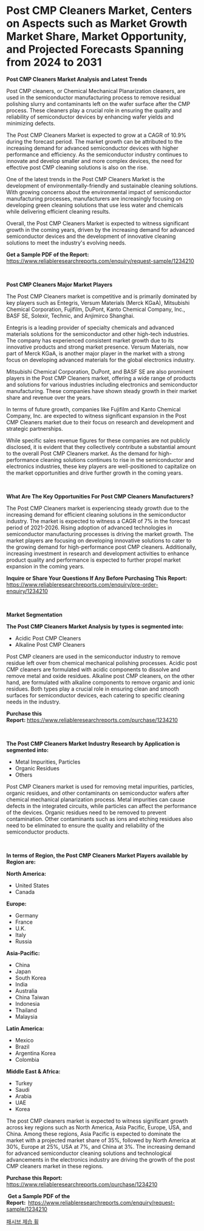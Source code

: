 <p><h1>Post CMP Cleaners Market, Centers on Aspects such as Market Growth Market Share, Market Opportunity, and Projected Forecasts Spanning from 2024 to 2031</h1></p><p><strong>Post CMP Cleaners Market Analysis and Latest Trends</strong></p>
<p><p>Post CMP cleaners, or Chemical Mechanical Planarization cleaners, are used in the semiconductor manufacturing process to remove residual polishing slurry and contaminants left on the wafer surface after the CMP process. These cleaners play a crucial role in ensuring the quality and reliability of semiconductor devices by enhancing wafer yields and minimizing defects.</p><p>The Post CMP Cleaners Market is expected to grow at a CAGR of 10.9% during the forecast period. The market growth can be attributed to the increasing demand for advanced semiconductor devices with higher performance and efficiency. As the semiconductor industry continues to innovate and develop smaller and more complex devices, the need for effective post CMP cleaning solutions is also on the rise.</p><p>One of the latest trends in the Post CMP Cleaners Market is the development of environmentally-friendly and sustainable cleaning solutions. With growing concerns about the environmental impact of semiconductor manufacturing processes, manufacturers are increasingly focusing on developing green cleaning solutions that use less water and chemicals while delivering efficient cleaning results.</p><p>Overall, the Post CMP Cleaners Market is expected to witness significant growth in the coming years, driven by the increasing demand for advanced semiconductor devices and the development of innovative cleaning solutions to meet the industry's evolving needs.</p></p>
<p><strong>Get a Sample PDF of the Report:&nbsp;</strong> <a href="https://www.reliableresearchreports.com/enquiry/request-sample/1234210">https://www.reliableresearchreports.com/enquiry/request-sample/1234210</a></p>
<p>&nbsp;</p>
<p><strong>Post CMP Cleaners Major Market Players</strong></p>
<p><p>The Post CMP Cleaners market is competitive and is primarily dominated by key players such as Entegris, Versum Materials (Merck KGaA), Mitsubishi Chemical Corporation, Fujifilm, DuPont, Kanto Chemical Company, Inc., BASF SE, Solexir, Technic, and Anjimirco Shanghai. </p><p>Entegris is a leading provider of specialty chemicals and advanced materials solutions for the semiconductor and other high-tech industries. The company has experienced consistent market growth due to its innovative products and strong market presence. Versum Materials, now part of Merck KGaA, is another major player in the market with a strong focus on developing advanced materials for the global electronics industry. </p><p>Mitsubishi Chemical Corporation, DuPont, and BASF SE are also prominent players in the Post CMP Cleaners market, offering a wide range of products and solutions for various industries including electronics and semiconductor manufacturing. These companies have shown steady growth in their market share and revenue over the years.</p><p>In terms of future growth, companies like Fujifilm and Kanto Chemical Company, Inc. are expected to witness significant expansion in the Post CMP Cleaners market due to their focus on research and development and strategic partnerships.</p><p>While specific sales revenue figures for these companies are not publicly disclosed, it is evident that they collectively contribute a substantial amount to the overall Post CMP Cleaners market. As the demand for high-performance cleaning solutions continues to rise in the semiconductor and electronics industries, these key players are well-positioned to capitalize on the market opportunities and drive further growth in the coming years.</p></p>
<p>&nbsp;</p>
<p><strong>What Are The Key Opportunities For Post CMP Cleaners Manufacturers?</strong></p>
<p><p>The Post CMP Cleaners market is experiencing steady growth due to the increasing demand for efficient cleaning solutions in the semiconductor industry. The market is expected to witness a CAGR of 7% in the forecast period of 2021-2026. Rising adoption of advanced technologies in semiconductor manufacturing processes is driving the market growth. The market players are focusing on developing innovative solutions to cater to the growing demand for high-performance post CMP cleaners. Additionally, increasing investment in research and development activities to enhance product quality and performance is expected to further propel market expansion in the coming years.</p></p>
<p><strong>Inquire or Share Your Questions If Any Before Purchasing This Report:</strong> <a href="https://www.reliableresearchreports.com/enquiry/pre-order-enquiry/1234210">https://www.reliableresearchreports.com/enquiry/pre-order-enquiry/1234210</a></p>
<p>&nbsp;</p>
<p><strong>Market Segmentation</strong></p>
<p><strong>The Post CMP Cleaners Market Analysis by types is segmented into:</strong></p>
<p><ul><li>Acidic Post CMP Cleaners</li><li>Alkaline Post CMP Cleaners</li></ul></p>
<p><p>Post CMP cleaners are used in the semiconductor industry to remove residue left over from chemical mechanical polishing processes. Acidic post CMP cleaners are formulated with acidic components to dissolve and remove metal and oxide residues. Alkaline post CMP cleaners, on the other hand, are formulated with alkaline components to remove organic and ionic residues. Both types play a crucial role in ensuring clean and smooth surfaces for semiconductor devices, each catering to specific cleaning needs in the industry.</p></p>
<p><strong>Purchase this Report:&nbsp;</strong><a href="https://www.reliableresearchreports.com/purchase/1234210">https://www.reliableresearchreports.com/purchase/1234210</a></p>
<p>&nbsp;</p>
<p><strong>The Post CMP Cleaners Market Industry Research by Application is segmented into:</strong></p>
<p><ul><li>Metal Impurities, Particles</li><li>Organic Residues</li><li>Others</li></ul></p>
<p><p>Post CMP Cleaners market is used for removing metal impurities, particles, organic residues, and other contaminants on semiconductor wafers after chemical mechanical planarization process. Metal impurities can cause defects in the integrated circuits, while particles can affect the performance of the devices. Organic residues need to be removed to prevent contamination. Other contaminants such as ions and etching residues also need to be eliminated to ensure the quality and reliability of the semiconductor products.</p></p>
<p>&nbsp;</p>
<p><strong>In terms of Region, the Post CMP Cleaners Market Players available by Region are:</strong></p>
<p>
    <p> <strong> North America: </strong>
        <ul>
            <li>United States</li>
            <li>Canada</li>
        </ul>
        </p> 
    <p> <strong> Europe: </strong>
        <ul>
            <li>Germany</li>
            <li>France</li>
            <li>U.K.</li>
            <li>Italy</li>
            <li>Russia</li>
        </ul>
        </p> 
    <p> <strong> Asia-Pacific: </strong>
        <ul>
            <li>China</li>
            <li>Japan</li>
            <li>South Korea</li>
            <li>India</li>
            <li>Australia</li>
            <li>China Taiwan</li>
            <li>Indonesia</li>
            <li>Thailand</li>
            <li>Malaysia</li>
        </ul>
        </p> 
    <p> <strong> Latin America: </strong>
        <ul>
            <li>Mexico</li>
            <li>Brazil</li>
            <li>Argentina Korea</li>
            <li>Colombia</li>
        </ul>
        </p> 
    <p> <strong> Middle East & Africa: </strong>
        <ul>
            <li>Turkey</li>
            <li>Saudi</li>
            <li>Arabia</li>
            <li>UAE</li>
            <li>Korea</li>
        </ul>
    </p>
    </p>
<p><p>The post CMP cleaners market is expected to witness significant growth across key regions such as North America, Asia Pacific, Europe, USA, and China. Among these regions, Asia Pacific is expected to dominate the market with a projected market share of 35%, followed by North America at 30%, Europe at 25%, USA at 7%, and China at 3%. The increasing demand for advanced semiconductor cleaning solutions and technological advancements in the electronics industry are driving the growth of the post CMP cleaners market in these regions.</p></p>
<p><strong>Purchase this Report: </strong><a href="https://www.reliableresearchreports.com/purchase/1234210">https://www.reliableresearchreports.com/purchase/1234210</a></p>
<p>&nbsp;<strong>Get a Sample PDF of the Report:&nbsp;&nbsp;</strong><a href="https://www.reliableresearchreports.com/enquiry/request-sample/1234210">https://www.reliableresearchreports.com/enquiry/request-sample/1234210</a></p>
<p><strong></strong></p>
<p><p><a href="https://medium.com/@bub56567/%EC%88%98%EB%8F%99-%EC%A0%9C%EC%8A%B5-%ED%9C%A0-%EC%8B%9C%EC%9E%A5-%EC%A1%B0%EC%82%AC-%EB%B3%B4%EA%B3%A0%EC%84%9C-2024%EB%85%84%EB%B6%80%ED%84%B0-2031%EB%85%84%EA%B9%8C%EC%A7%80%EC%9D%98-%EC%97%AD%EC%82%AC-%EB%B0%8F-%EC%98%88%EC%B8%A1-63774a96aeae">패시브 제습 휠</a></p></p>